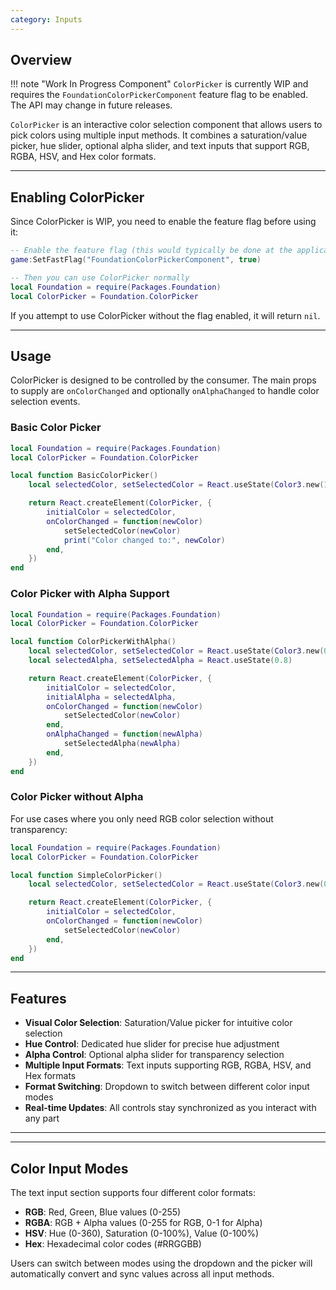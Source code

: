 ```yaml
---
category: Inputs
---
```


## Overview

!!! note "Work In Progress Component"
	`ColorPicker` is currently WIP and requires the `FoundationColorPickerComponent` feature flag to be enabled. The API may change in future releases.

`ColorPicker` is an interactive color selection component that allows users to pick colors using multiple input methods. It combines a saturation/value picker, hue slider, optional alpha slider, and text inputs that support RGB, RGBA, HSV, and Hex color formats.

---

## Enabling ColorPicker

Since ColorPicker is WIP, you need to enable the feature flag before using it:

```lua
-- Enable the feature flag (this would typically be done at the application level)
game:SetFastFlag("FoundationColorPickerComponent", true)

-- Then you can use ColorPicker normally
local Foundation = require(Packages.Foundation)
local ColorPicker = Foundation.ColorPicker
```

If you attempt to use ColorPicker without the flag enabled, it will return `nil`.

---

## Usage

ColorPicker is designed to be controlled by the consumer. The main props to supply are `onColorChanged` and optionally `onAlphaChanged` to handle color selection events.

### Basic Color Picker

```lua
local Foundation = require(Packages.Foundation)
local ColorPicker = Foundation.ColorPicker

local function BasicColorPicker()
	local selectedColor, setSelectedColor = React.useState(Color3.new(1, 0, 0))

	return React.createElement(ColorPicker, {
		initialColor = selectedColor,
		onColorChanged = function(newColor)
			setSelectedColor(newColor)
			print("Color changed to:", newColor)
		end,
	})
end
```

### Color Picker with Alpha Support

```lua
local Foundation = require(Packages.Foundation)
local ColorPicker = Foundation.ColorPicker

local function ColorPickerWithAlpha()
	local selectedColor, setSelectedColor = React.useState(Color3.new(0, 0.5, 1))
	local selectedAlpha, setSelectedAlpha = React.useState(0.8)

	return React.createElement(ColorPicker, {
		initialColor = selectedColor,
		initialAlpha = selectedAlpha,
		onColorChanged = function(newColor)
			setSelectedColor(newColor)
		end,
		onAlphaChanged = function(newAlpha)
			setSelectedAlpha(newAlpha)
		end,
	})
end
```

### Color Picker without Alpha

For use cases where you only need RGB color selection without transparency:

```lua
local Foundation = require(Packages.Foundation)
local ColorPicker = Foundation.ColorPicker

local function SimpleColorPicker()
	local selectedColor, setSelectedColor = React.useState(Color3.new(0.5, 0.5, 0.5))

	return React.createElement(ColorPicker, {
		initialColor = selectedColor,
		onColorChanged = function(newColor)
			setSelectedColor(newColor)
		end,
	})
end
```

---

## Features

- **Visual Color Selection**: Saturation/Value picker for intuitive color selection
- **Hue Control**: Dedicated hue slider for precise hue adjustment  
- **Alpha Control**: Optional alpha slider for transparency selection
- **Multiple Input Formats**: Text inputs supporting RGB, RGBA, HSV, and Hex formats
- **Format Switching**: Dropdown to switch between different color input modes
- **Real-time Updates**: All controls stay synchronized as you interact with any part

---

---

## Color Input Modes

The text input section supports four different color formats:

- **RGB**: Red, Green, Blue values (0-255)
- **RGBA**: RGB + Alpha values (0-255 for RGB, 0-1 for Alpha)  
- **HSV**: Hue (0-360), Saturation (0-100%), Value (0-100%)
- **Hex**: Hexadecimal color codes (#RRGGBB)

Users can switch between modes using the dropdown and the picker will automatically convert and sync values across all input methods.

